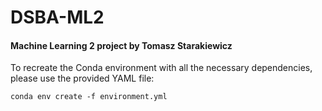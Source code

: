 # DSBA-ML2

#### Machine Learning 2 project by Tomasz Starakiewicz

To recreate the Conda environment with all the necessary dependencies, please use the provided YAML file:

`conda env create -f environment.yml`
